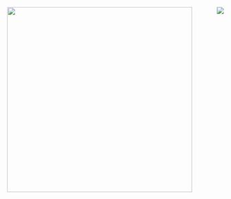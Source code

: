 <img align="left" width="430px" src="https://github-readme-stats.vercel.app/api?username=lightybeam&count_private=true&show_icons=true&bg_color=0d1117&icon_color=ffffff&text_color=cbcbcb&title_color=cbcbcb&border_color=959595" />

<img align="right" src="https://github-readme-stats.vercel.app/api/top-langs/?username=lightybeam&layout=compact&bg_color=0d1117&icon_color=ffffff&text_color=cbcbcb&title_color=cbcbcb&border_color=959595" />
